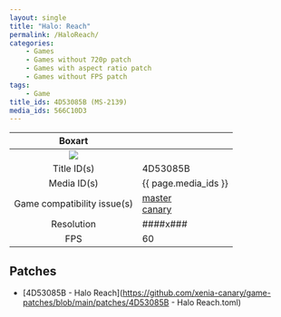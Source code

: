 ```yaml
---
layout: single
title: "Halo: Reach"
permalink: /HaloReach/
categories:
    - Games
    - Games without 720p patch
    - Games with aspect ratio patch
    - Games without FPS patch
tags:
    - Game
title_ids: 4D53085B (MS-2139)
media_ids: 566C10D3
---
```


| Boxart                      |                                                                            |
| :----:                      | :-                                                                         |
| ![](https://download-ssl.xbox.com/content/images/66acd000-77fe-1000-9115-d8024d53085b/1033/boxartlg.jpg) |
| Title ID(s)                 | 4D53085B                                                                   |
| Media ID(s)                 | {{ page.media_ids }}                                                        |
| Game compatibility issue(s) | [master](https://github.com/xenia-project/game-compatibility/issues/)<br>[canary](https://github.com/xenia-canary/game-compatibility/issues/) |
| Resolution                  | ####x###                                                                   |
| FPS                         | 60                                                                         |

## Patches
* [4D53085B - Halo Reach](https://github.com/xenia-canary/game-patches/blob/main/patches/4D53085B - Halo Reach.toml)

<!--This page was generated by a script. You can remove this comment once the page is verified to be free of mistakes.-->
